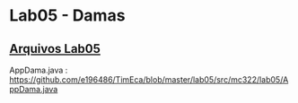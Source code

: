 # Lab05 - Damas

 
 
## [Arquivos Lab05](https://github.com/e196486/TimEca/blob/master/lab05/src/mc322/lab05/ )

AppDama.java :  https://github.com/e196486/TimEca/blob/master/lab05/src/mc322/lab05/AppDama.java